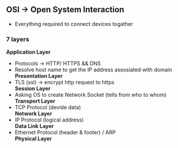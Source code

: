 ## OSI -> Open System Interaction   
- Everything required to connect devices togather   
### 7 layers
**Application Layer**
- Protocols -> HTTP/ HTTPS && DNS
- Resolve host name to get the IP address assosiated with domain   
**Presentation Layer**   
- TLS (ssl) -> encrypt http request to https   
**Session Layer**   
- Asking OS to create Network Socket (tells from who to whom)   
**Transport Layer**   
- TCP Protocol (devide data)   
**Network Layer**   
- IP Protocol (logical address)   
**Data Link Layer**   
- Ethernet Protocol (header & footer) / ARP   
**Physical Layer**   
